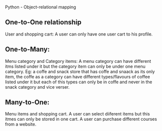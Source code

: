 Python - Object-relational mapping


## One-to-One relationship
User and shopping cart: A user can only have one user cart to his profile.

## One-to-Many:
Menu category and Category items: A menu category can have different itms listed under it but the category item can only be under one menu category.
Eg: a coffe and snack store that has coffe and snaack as its only item, the coffe as a category can have different types/flavours of coffee listed under it but each of this types can only be in coffe and never in the snack category and vice verser.

## Many-to-One:
Menu items and shopping cart.
A user can select diiferent items but this itmes can only be stored in one cart.
A user can purchase different courses from a website.